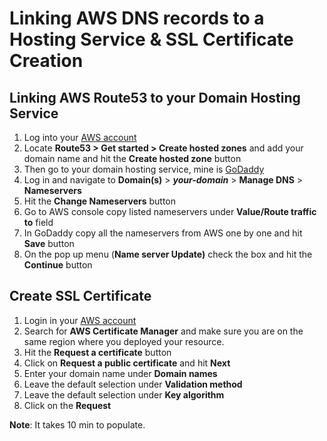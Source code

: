 # Linking AWS DNS records to a Hosting Service & SSL Certificate Creation

## Linking AWS Route53 to your Domain Hosting Service

1. Log into your [AWS account](https://signin.aws.amazon.com/)
2. Locate **Route53 > Get started > Create hosted zones** and add your domain name and hit the **Create hosted zone** button
3. Then go to your domain hosting service, mine is [GoDaddy](https://www.godaddy.com/)
4. Log in and navigate to **Domain(s)** > ***your-domain*** > **Manage DNS** > **Nameservers**
5. Hit the **Change Nameservers** button
6. Go to AWS console copy listed nameservers under **Value/Route traffic to** field
7. In GoDaddy copy all the nameservers from AWS one by one and hit **Save** button
8. On the pop up menu (**Name server Update)** check the box and hit the **Continue** button

## Create SSL Certificate
1. Login in your [AWS account](https://signin.aws.amazon.com/)
2. Search for **AWS Certificate Manager** and make sure you are on the same region where you deployed your resource.
3. Hit the **Request a certificate** button
4. Click on **Request a public certificate** and hit **Next**
5. Enter your domain name under **Domain names**
6. Leave the default selection under **Validation method**
7. Leave the default selection under **Key algorithm**
8. Click on the **Request**

**Note**: It takes 10 min to populate.
